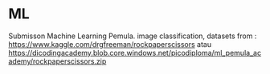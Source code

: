 # ML
Submisson Machine Learning Pemula.
image classification, datasets from : https://www.kaggle.com/drgfreeman/rockpaperscissors atau https://dicodingacademy.blob.core.windows.net/picodiploma/ml_pemula_academy/rockpaperscissors.zip
